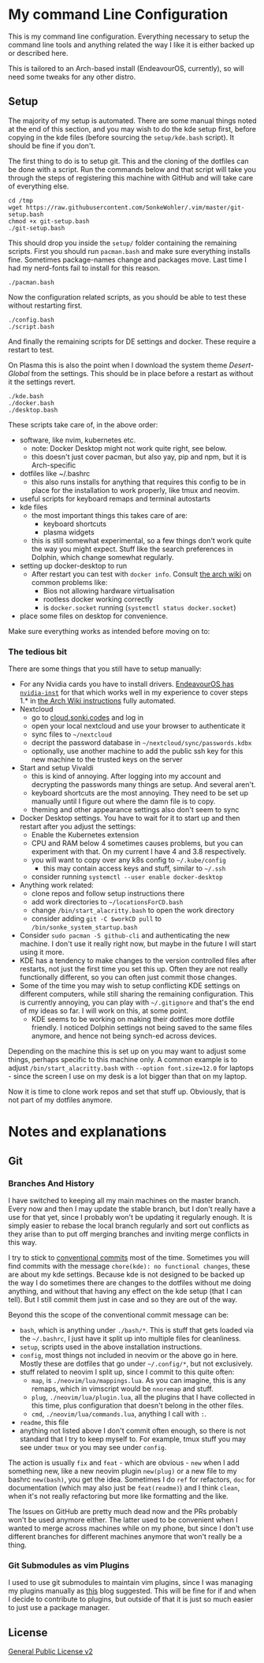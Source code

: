 # My command Line Configuration

This is my command line configuration. Everything necessary to setup the
command line tools and anything related the way I like it is either backed up
or described here.

This is tailored to an Arch-based install (EndeavourOS, currently), so will need
some tweaks for any other distro.

## Setup

The majority of my setup is automated.  There are some manual things noted at
the end of this section, and you may wish to do the kde setup first, before
copying in the kde files (before sourcing the `setup/kde.bash` script).  It
should be fine if you don't.

The first thing to do is to setup git.  This and the cloning of the dotfiles can
be done with a script.  Run the commands below and that script will take you
through the steps of registering this machine with GitHub and will take care of
everything else.

```
cd /tmp
wget https://raw.githubusercontent.com/SonkeWohler/.vim/master/git-setup.bash
chmod +x git-setup.bash
./git-setup.bash
```

This should drop you inside the `setup/` folder containing the remaining
scripts.  First you should run `pacman.bash` and make sure everything installs
fine.  Sometimes package-names change and packages move.  Last time I had my
nerd-fonts fail to install for this reason.

```
./pacman.bash
```

Now the configuration related scripts, as you should be able to test these
without restarting first.

```
./config.bash
./script.bash
```

And finally the remaining scripts for DE settings and docker.  These require a
restart to test.

On Plasma this is also the point when I download the system
theme *Desert-Global* from the settings.  This should be in place before a
restart as without it the settings revert.

```
./kde.bash
./docker.bash
./desktop.bash
```

These scripts take care of, in the above order:

* software, like nvim, kubernetes etc.
  - note: Docker Desktop might not work quite right, see below.
  - this doesn't just cover pacman, but also yay, pip and npm, but it is
    Arch-specific
* dotfiles like ~/.bashrc
  - this also runs installs for anything that requires this config to be in
    place for the installation to work properly, like tmux and neovim.
* useful scripts for keyboard remaps and terminal autostarts
* kde files
  - the most important things this takes care of are:
    - keyboard shortcuts
    - plasma widgets
  - this is still somewhat experimental, so a few things don't work quite the
    way you might expect.  Stuff like the search preferences in Dolphin, which
    change somewhat regularly.
* setting up docker-desktop to run
  - After restart you can test with `docker info`.  Consult [the arch
    wiki](https://wiki.archlinux.org/title/Docker) on common problems like:
    - Bios not allowing hardware virtualisation
    - rootless docker working correctly
    - is `docker.socket` running (`systemctl status docker.socket`)
* place some files on desktop for convenience.

Make sure everything works as intended before moving on to:

### The tedious bit

There are some things that you still have to setup manually:

* For any Nvidia cards you have to install drivers.  [EndeavourOS has
  `nvidia-inst`](https://discovery.endeavouros.com/nvidia/new-nvidia-driver-installer-nvidia-inst/2022/03/)
  for that which works well in my experience to cover steps 1.* in [the Arch Wiki
  instructions](https://wiki.archlinux.org/title/NVIDIA) fully automated.
* Nextcloud
  - go to [cloud.sonki.codes](cloud.sonki.codes) and log in
  - open your local nextcloud and use your browser to authenticate it
  - sync files to `~/nextcloud`
  - decript the password database in `~/nextcloud/sync/passwords.kdbx`
  - optionally, use another machine to add the public ssh key for this new
    machine to the trusted keys on the server
* Start and setup Vivaldi
  - this is kind of annoying.  After logging into my account and decrypting the
    passwords many things are setup.  And several aren't.
  - keyboard shortcuts are the most annoying.  They need to be set up manually
    until I figure out where the damn file is to copy.
  - theming and other appearance settings also don't seem to sync
* Docker Desktop settings.  You have to wait for it to start up and then restart
  after you adjust the settings:
  - Enable the Kubernetes extension
  - CPU and RAM below 4 sometimes causes problems, but you can experiment with
    that.  On my current I have 4 and 3.8 respectively.
  - you will want to copy over any k8s config to `~/.kube/config`
    - this may contain access keys and stuff, similar to `~/.ssh`
  - consider running `systemctl --user enable docker-desktop`
* Anything work related:
  - clone repos and follow setup instructions there
  - add work directories to `~/locationsForCD.bash`
  - change `/bin/start_alacritty.bash` to open the work directory
  - consider adding `git -C $workCD pull` to `/bin/sonke_system_startup.bash`
* Consider `sudo pacman -S github-cli` and authenticating the new machine.  I
  don't use it really right now, but maybe in the future I will start using it
  more.
* KDE has a tendency to make changes to the version controlled files after
  restarts, not just the first time you set this up.  Often they are not really
  functionally different, so you can often just commit those changes.
* Some of the time you may wish to setup conflicting KDE settings on different
  computers, while still sharing the remaining configuration.  This is currently
  annoying, you can play with `~/.gitignore` and that's the end of my ideas so
  far.  I will work on this, at some point.
  - KDE seems to be working on making their dotfiles more dotfile friendly.  I
    noticed Dolphin settings not being saved to the same files anymore, and
    hence not being synch-ed across devices.

Depending on the machine this is set up on you may want to adjust some things,
perhaps specific to this machine only.  A common example is to adjust
`/bin/start_alacritty.bash` with `--option font.size=12.0` for laptops - since
the screen I use on my desk is a lot bigger than that on my laptop.

Now it is time to clone work repos and set that stuff up.  Obviously, that is
not part of my dotfiles anymore.

# Notes and explanations

## Git

### Branches And History

I have switched to keeping all my main machines on the master branch.  Every now
and then I may update the stable branch, but I don't really have a use for that
yet, since I probably won't be updating it regularly enough.  It is simply
easier to rebase the local branch regularly and sort out conflicts as they arise
than to put off merging branches and inviting merge conflicts in this way.

I try to stick to [conventional
commits](https://www.conventionalcommits.org/en/v1.0.0/) most of the time.
Sometimes you will find commits with the message `chore(kde): no functional
changes`, these are about my kde settings.  Because kde is not designed to be
backed up the way I do sometimes there are changes to the dotfiles without me
doing anything, and without that having any effect on the kde setup (that I can
tell).  But I still commit them just in case and so they are out of the way.

Beyond this the scope of the conventional commit message can be:
* `bash`, which is anything under `./bash/*`.  This is stuff that gets loaded
  via the `~/.bashrc`, I just have it split up into multiple files for
  cleanliness.
* `setup`, scripts used in the above installation instructions.
* `config`, most things not included in neovim or the above go in here.  Mostly
  these are dotfiles that go under `~/.config/*`, but not exclusively.
* stuff related to neovim I split up, since I commit to this quite often:
    - `map`, is `./neovim/lua/mappings.lua`.  As you can imagine, this is
      any remaps, which in vimscript would be `nnoremap` and stuff.
    - `plug`, `./neovim/lua/plugin.lua`, all the plugins that I have collected
      in this time, plus configuration that doesn't belong in the other files.
    - `cmd`, `./neovim/lua/commands.lua`, anything I call with `:`.
* `readme`, this file
* anything not listed above I don't commit often enough, so there is not
  standard that I try to keep myself to.  For example, tmux stuff you may see
  under `tmux` or you may see under `config`.

The action is usually `fix` and `feat` - which are obvious - `new` when I add
something new, like a new neovim plugin `new(plug)` or a new file to my bashrc
`new(bash)`, you get the idea.  Sometimes I do `ref` for refactors, `doc` for
documentation (which may also just be `feat(readme)`) and I think `clean`, when
it's not really refactoring but more like formatting and the like.

The Issues on GitHub are pretty much dead now and the PRs probably won't be used
anymore either.  The latter used to be convenient when I wanted to merge across
machines while on my phone, but since I don't use different branches for
different machines anymore that won't really be a thing.

### Git Submodules as vim Plugins

I used to use git submodules to maintain vim plugins, since I was managing my
plugins manually as [this](https://vimways.org/2018/from-vimrc-to-vim/) blog
suggested.  This will be fine for if and when I decide to contribute to plugins,
but outside of that it is just so much easier to just use a package manager.

## License

[General Public License v2](https://www.gnu.org/licenses/old-licenses/gpl-2.0.en.html)
